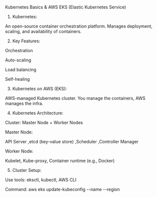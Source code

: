 Kubernetes Basics & AWS EKS (Elastic Kubernetes Service)

1. Kubernetes:

An open-source container orchestration platform.
Manages deployment, scaling, and availability of containers.

2. Key Features:

Orchestration

Auto-scaling

Load balancing

Self-healing

3. Kubernetes on AWS (EKS):

AWS-managed Kubernetes cluster.
You manage the containers, AWS manages the infra.

4. Kubernetes Architecture:

Cluster: Master Node + Worker Nodes

Master Node:

API Server
,etcd (key-value store)
,Scheduler
,Controller Manager

Worker Node:

Kubelet,
Kube-proxy, 
Container runtime (e.g., Docker)

5. Cluster Setup:

Use tools: eksctl, kubectl, AWS CLI

Command: aws eks update-kubeconfig --name <cluster-name> --region <region>


